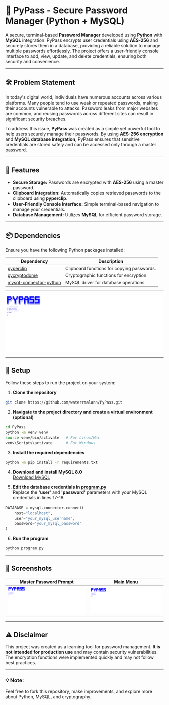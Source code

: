 # 🔐 **PyPass - Secure Password Manager (Python + MySQL)**  

A secure, terminal-based **Password Manager** developed using **Python** with **MySQL** integration. PyPass encrypts user credentials using **AES-256** and securely stores them in a database, providing a reliable solution to manage multiple passwords effortlessly. The project offers a user-friendly console interface to add, view, update, and delete credentials, ensuring both security and convenience.

---

## 🛠️ **Problem Statement**  
In today's digital world, individuals have numerous accounts across various platforms. Many people tend to use weak or repeated passwords, making their accounts vulnerable to attacks. Password leaks from major websites are common, and reusing passwords across different sites can result in significant security breaches. 

To address this issue, **PyPass** was created as a simple yet powerful tool to help users securely manage their passwords. By using **AES-256 encryption** and **MySQL database integration**, PyPass ensures that sensitive credentials are stored safely and can be accessed only through a master password.

---

## 🧩 **Features**  
- **Secure Storage:** Passwords are encrypted with **AES-256** using a master password.  
- **Clipboard Integration:** Automatically copies retrieved passwords to the clipboard using **pyperclip**.  
- **User-Friendly Console Interface:** Simple terminal-based navigation to manage your credentials.  
- **Database Management:** Utilizes **MySQL** for efficient password storage.  

---

## 📦 **Dependencies**  

Ensure you have the following Python packages installed:  

| Dependency           | Description                                 |
|----------------------|---------------------------------------------|
| [pyperclip](https://pypi.org/project/pyperclip/)        | Clipboard functions for copying passwords. |
| [pycryptodome](https://pypi.org/project/pycryptodome/) | Cryptographic functions for encryption.    |
| [mysql-connector-python](https://pypi.org/project/mysql-connector-python/) | MySQL driver for database operations.       |

---

![Screenshot](Screenshot.png)

---

## 🚀 **Setup**  

Follow these steps to run the project on your system:  

1. **Clone the repository**  
```bash
git clone https://github.com/waterrmalann/PyPass.git
```

2. **Navigate to the project directory and create a virtual environment (optional)**  
```bash
cd PyPass
python -m venv venv
source venv/bin/activate   # For Linux/Mac
venv\Scripts\activate      # For Windows
```

3. **Install the required dependencies**  
```bash
python -m pip install -r requirements.txt
```

4. **Download and install MySQL 8.0**  
[Download MySQL](https://dev.mysql.com/downloads/windows/installer/8.0.html)  

5. **Edit the database credentials in [program.py](program.py)**  
Replace the **'user'** and **'password'** parameters with your MySQL credentials in lines 17-18:  
```python
DATABASE = mysql.connector.connect(
    host="localhost",
    user="your_mysql_username",
    password="your_mysql_password"
)
```

6. **Run the program**  
```bash
python program.py
```

---

## 📸 **Screenshots**  

| **Master Password Prompt** | **Main Menu** |  
|---------------------------|--------------|  
| ![Screenshot](screenshot.png) | ![Screenshot](screenshot.png) |  

---

## ⚠️ **Disclaimer**  

This project was created as a learning tool for password management. **It is not intended for production use** and may contain security vulnerabilities. The encryption functions were implemented quickly and may not follow best practices.  

---

### 💡 **Note:**  
Feel free to fork this repository, make improvements, and explore more about Python, MySQL, and cryptography.
